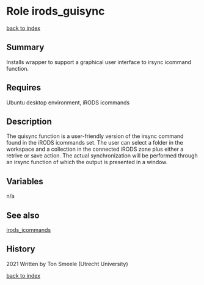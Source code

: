 # Role irods_guisync
[back to index](../index.md#Roles)

## Summary
Installs wrapper to support a graphical user interface to irsync icommand function.

## Requires
Ubuntu desktop environment, iRODS icommands

## Description
The quisync function is a user-friendly version of the irsync command
found in the iRODS icommands set. The user can select a folder in
the workspace and a collection in the connected iRODS zone plus either
a retrive or save action. The actual synchronization will be performed
through an irsync function of which the output is presented in a window.

## Variables
n/a

## See also
[irods_icommands](irods_icommands.md)

## History
2021 Written by Ton Smeele (Utrecht University)



[back to index](../index.md#Roles)
